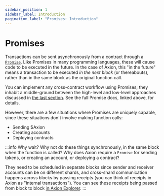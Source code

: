 ```yaml
---
sidebar_position: 1
sidebar_label: Introduction
pagination_label: "Promises: Introduction"
---
```


# Promises

Transactions can be sent asynchronously from a contract through a [`Promise`](https://docs.rs/near-sdk/latest/near_sdk/struct.Promise.html). Like Promises in many programming languages, these will cause code to be executed in the future. In the case of Axion, this "in the future" means a transaction to be executed _in the next block_ (or thereabouts), rather than in the same block as the original function call.

You can implement any cross-contract workflow using Promises; they inhabit a middle-ground between the high-level and low-level approaches discussed in [the last section](../cross-contract/callbacks.md). See the full Promise docs, linked above, for details.

However, there are a few situations where Promises are uniquely capable, since these situations don't involve making function calls:

* Sending $Axion
* Creating accounts
* Deploying contracts

:::info Why wait?
Why not do these things synchronously, in the same block when the function is called? Why does Axion require a `Promise` for sending tokens, or creating an account, or deploying a contract?

They need to be scheduled in separate blocks since sender and receiver accounts can be on different shards, and cross-shard communication happens across blocks by passing receipts (you can think of receipts in Axion as "internal transactions"). You can see these receipts being passed from block to block [in Axion Explorer](https://explorer.near.org/transactions/36n3tBNiF497Tm9mijEpsCUvejL8mBYF1CEWthCnY8FV).
:::